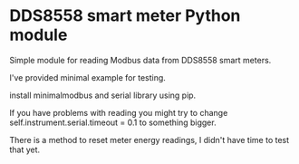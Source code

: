 # DDS8558 smart meter Python module


Simple module for reading Modbus data from DDS8558 smart meters. 

I've provided minimal example for testing.

install minimalmodbus and serial library using pip. 

If you have problems with reading you might try to change self.instrument.serial.timeout = 0.1 to something bigger. 

There is a method to reset meter energy readings, I didn't have time to test that yet.

